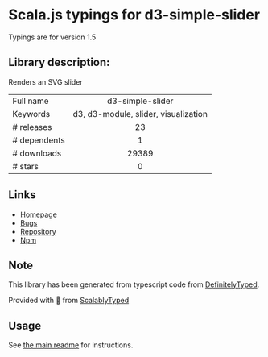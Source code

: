 
# Scala.js typings for d3-simple-slider

Typings are for version 1.5

## Library description:
Renders an SVG slider

|                    |                 |
| ------------------ | :-------------: |
| Full name          | d3-simple-slider |
| Keywords           | d3, d3-module, slider, visualization |
| # releases         | 23 |
| # dependents       | 1 |
| # downloads        | 29389 |
| # stars            | 0 |

## Links
- [Homepage](https://github.com/johnwalley/d3-simple-slider)
- [Bugs](https://github.com/johnwalley/d3-simple-slider/issues)
- [Repository](https://github.com/johnwalley/d3-simple-slider)
- [Npm](https://www.npmjs.com/package/d3-simple-slider)
    


## Note
This library has been generated from typescript code from [DefinitelyTyped](https://definitelytyped.org).

Provided with :purple_heart: from [ScalablyTyped](https://github.com/oyvindberg/ScalablyTyped)

## Usage
See [the main readme](../../readme.md) for instructions.


